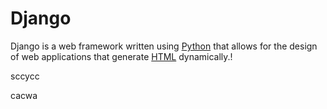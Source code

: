 # Django
Django is a web framework written using [Python](/wiki/Python) that allows for the design of web applications that generate [HTML](/wiki/HTML) dynamically.!sccycccacwa